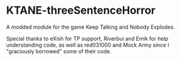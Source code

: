 # KTANE-threeSentenceHorror
 A modded module for the game Keep Talking and Nobody Explodes.

 Special thanks to eXish for TP support, Riverbui and Emik for help understanding code, as well as red031000 and Mock Army since I "graciously borrowed" some of their code.
